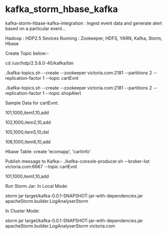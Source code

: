 # kafka_storm_hbase_kafka
kafka-storm-hbase-kafka-integration : Ingest event data and generate alert based on a particular event...

Hadoop : HDP2.5
Sevices Running : Zookeeper, HDFS, YARN, Kafka, Storm, Hbase

Create Topic below:-

cd /usr/hdp/2.5.6.0-40/kafka/bin

./kafka-topics.sh --create --zookeeper victoria.com:2181 --partitions 2 --replication-factor 1 --topic cartEvnt

./kafka-topics.sh --create --zookeeper victoria.com:2181 --partitions 2 --replication-factor 1 --topic shopAlert

Sample Data for cartEvnt:

101,1000,item1,10,add

102,1000,item2,10,add

105,1000,item5,10,del

106,1000,item6,10,add

Hbase Table:
create 'ecomapp', 'cartinfo'

Publish message to Kafka:-
./kafka-console-producer.sh --broker-list victoria.com:6667 --topic cartEvnt

101,1000,item1,10,add

Run Storm Jar:
In Local Mode:

 storm jar target/kafka-0.0.1-SNAPSHOT-jar-with-dependencies.jar apacheStorm.builder.LogAnalyserStorm
 
In Cluster Mode:

 storm jar target/kafka-0.0.1-SNAPSHOT-jar-with-dependencies.jar apacheStorm.builder.LogAnalyserStorm victoria.com
 
